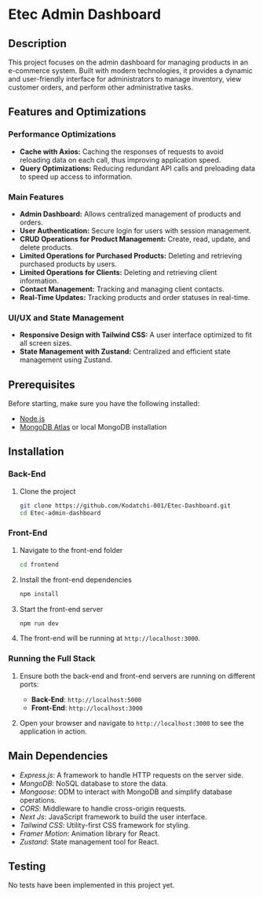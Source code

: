 # Etec Admin Dashboard

## Description
This project focuses on the admin dashboard for managing products in an e-commerce system. Built with modern technologies, 
it provides a dynamic and user-friendly interface for administrators to manage inventory, view customer orders, and perform
other administrative tasks.

## Features and Optimizations

### Performance Optimizations
- **Cache with Axios:** Caching the responses of requests to avoid reloading data on each call, thus improving application speed.
- **Query Optimizations:** Reducing redundant API calls and preloading data to speed up access to information.

### Main Features
- **Admin Dashboard:** Allows centralized management of products and orders.
- **User Authentication:** Secure login for users with session management.
- **CRUD Operations for Product Management:** Create, read, update, and delete products.
- **Limited Operations for Purchased Products:** Deleting and retrieving purchased products by users.
- **Limited Operations for Clients:** Deleting and retrieving client information.
- **Contact Management:** Tracking and managing client contacts.
- **Real-Time Updates:** Tracking products and order statuses in real-time.

### UI/UX and State Management
- **Responsive Design with Tailwind CSS:** A user interface optimized to fit all screen sizes.
- **State Management with Zustand:** Centralized and efficient state management using Zustand.

## Prerequisites
Before starting, make sure you have the following installed:
- [Node.js](https://nodejs.org/)
- [MongoDB Atlas](https://www.mongodb.com/cloud/atlas) or local MongoDB installation

## Installation

### Back-End

1. Clone the project
   ```bash
   git clone https://github.com/Kodatchi-001/Etec-Dashboard.git
   cd Etec-admin-dashboard
   ```

### Front-End

1. Navigate to the front-end folder
   ```bash
   cd frontend
   ```

2. Install the front-end dependencies
   ```bash
   npm install
   ```

3. Start the front-end server
   ```bash
   npm run dev
   ```

4. The front-end will be running at `http://localhost:3000`.

### Running the Full Stack

1. Ensure both the back-end and front-end servers are running on different ports:
   - **Back-End**: `http://localhost:5000`
   - **Front-End**: `http://localhost:3000`

2. Open your browser and navigate to `http://localhost:3000` to see the application in action.

## Main Dependencies

- *Express.js*: A framework to handle HTTP requests on the server side.
- *MongoDB*: NoSQL database to store the data.
- *Mongoose*: ODM to interact with MongoDB and simplify database operations.
- *CORS*: Middleware to handle cross-origin requests.
- *Next Js*: JavaScript framework to build the user interface.
- *Tailwind CSS*: Utility-first CSS framework for styling.
- *Framer Motion*: Animation library for React.
- *Zustand*: State management tool for React.

## Testing

No tests have been implemented in this project yet.
